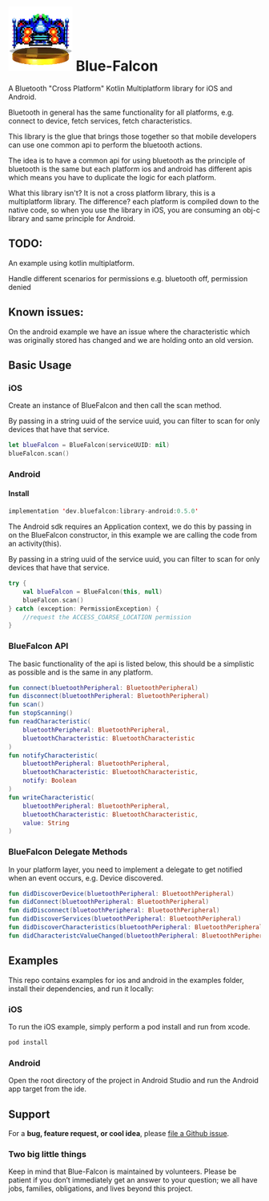 # ![Blue Falcon](bluefalcon.png) Blue-Falcon

A Bluetooth "Cross Platform" Kotlin Multiplatform library for iOS and Android. 

Bluetooth in general has the same functionality for all platforms, e.g. connect to device, fetch services, fetch characteristics.

This library is the glue that brings those together so that mobile developers can use one common api to perform the bluetooth actions.

The idea is to have a common api for using bluetooth as the principle of bluetooth is the same but each platform ios and android has different apis which means you have to duplicate the logic for each platform.

What this library isn't? It is not a cross platform library, this is a multiplatform library. The difference? each platform is compiled down to the native code, so when you use the library in iOS, you are consuming an obj-c library and same principle for Android.

## TODO:

An example using kotlin multiplatform.

Handle different scenarios for permissions e.g. bluetooth off, permission denied

## Known issues:

On the android example we have an issue where the characteristic which was originally stored has changed and we are holding onto an old version.

## Basic Usage

### iOS

Create an instance of BlueFalcon and then call the scan method. 

By passing in a string uuid of the service uuid, you can filter to scan for only devices that have that service.

```swift
let blueFalcon = BlueFalcon(serviceUUID: nil)
blueFalcon.scan()
```

### Android

#### Install

```kotlin
implementation 'dev.bluefalcon:library-android:0.5.0'
```

The Android sdk requires an Application context, we do this by passing in on the BlueFalcon constructor, in this example we are calling the code from an activity(this).

By passing in a string uuid of the service uuid, you can filter to scan for only devices that have that service.

```kotlin
try {
    val blueFalcon = BlueFalcon(this, null)
    blueFalcon.scan()
} catch (exception: PermissionException) {
    //request the ACCESS_COARSE_LOCATION permission
}
```

### BlueFalcon API

The basic functionality of the api is listed below, this should be a simplistic as possible and is the same in any platform.

```kotlin
fun connect(bluetoothPeripheral: BluetoothPeripheral)
fun disconnect(bluetoothPeripheral: BluetoothPeripheral)
fun scan()
fun stopScanning()
fun readCharacteristic(
    bluetoothPeripheral: BluetoothPeripheral,
    bluetoothCharacteristic: BluetoothCharacteristic
)
fun notifyCharacteristic(
    bluetoothPeripheral: BluetoothPeripheral,
    bluetoothCharacteristic: BluetoothCharacteristic,
    notify: Boolean
)
fun writeCharacteristic(
    bluetoothPeripheral: BluetoothPeripheral,
    bluetoothCharacteristic: BluetoothCharacteristic,
    value: String
)
```

### BlueFalcon Delegate Methods

In your platform layer, you need to implement a delegate to get notified when an event occurs, e.g. Device discovered.

```kotlin
fun didDiscoverDevice(bluetoothPeripheral: BluetoothPeripheral)
fun didConnect(bluetoothPeripheral: BluetoothPeripheral)
fun didDisconnect(bluetoothPeripheral: BluetoothPeripheral)
fun didDiscoverServices(bluetoothPeripheral: BluetoothPeripheral)
fun didDiscoverCharacteristics(bluetoothPeripheral: BluetoothPeripheral)
fun didCharacteristcValueChanged(bluetoothPeripheral: BluetoothPeripheral, bluetoothCharacteristic: BluetoothCharacteristic)
```

## Examples

This repo contains examples for ios and android in the examples folder, install their dependencies, and run it locally:

### iOS

To run the iOS example, simply perform a pod install and run from xcode.

```bash
pod install
```

### Android

Open the root directory of the project in Android Studio and run the Android app target from the ide.

## Support

For a **bug, feature request, or cool idea**, please [file a Github issue](https://github.com/Reedyuk/blue-falcon/issues/new).

### Two big little things

Keep in mind that Blue-Falcon is maintained by volunteers. Please be patient if you don’t immediately get an answer to your question; we all have jobs, families, obligations, and lives beyond this project.
